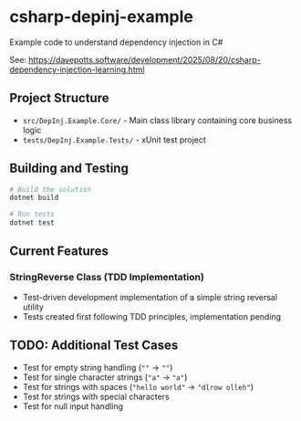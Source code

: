 # csharp-depinj-example
Example code to understand dependency injection in C#

See: https://davepotts.software/development/2025/08/20/csharp-dependency-injection-learning.html

## Project Structure

- `src/DepInj.Example.Core/` - Main class library containing core business logic
- `tests/DepInj.Example.Tests/` - xUnit test project

## Building and Testing

```bash
# Build the solution
dotnet build

# Run tests
dotnet test
```

## Current Features

### StringReverse Class (TDD Implementation)
- Test-driven development implementation of a simple string reversal utility
- Tests created first following TDD principles, implementation pending

## TODO: Additional Test Cases
- Test for empty string handling (`""` → `""`)
- Test for single character strings (`"a"` → `"a"`)
- Test for strings with spaces (`"hello world"` → `"dlrow olleh"`)
- Test for strings with special characters
- Test for null input handling

